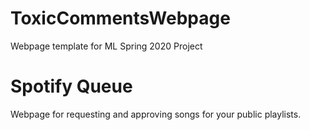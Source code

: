 # ToxicCommentsWebpage
 Webpage template for ML Spring 2020 Project
# Spotify Queue
 Webpage for requesting and approving songs for your public playlists.